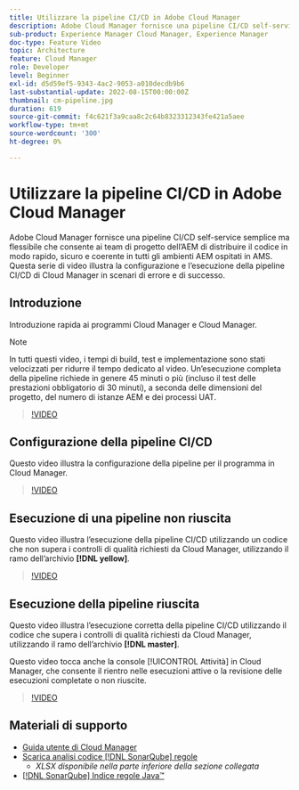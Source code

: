 ```yaml
---
title: Utilizzare la pipeline CI/CD in Adobe Cloud Manager
description: Adobe Cloud Manager fornisce una pipeline CI/CD self-service semplice ma flessibile che consente ai team di progetto dell’AEM di distribuire il codice in modo rapido, sicuro e coerente in tutti gli ambienti AEM ospitati in AMS. Questa serie di video illustra la configurazione e l’esecuzione della pipeline CI/CD di Cloud Manager in scenari di errore e di successo.
sub-product: Experience Manager Cloud Manager, Experience Manager
doc-type: Feature Video
topic: Architecture
feature: Cloud Manager
role: Developer
level: Beginner
exl-id: d5d59ef5-9343-4ac2-9053-a010decdb9b6
last-substantial-update: 2022-08-15T00:00:00Z
thumbnail: cm-pipeline.jpg
duration: 619
source-git-commit: f4c621f3a9caa8c2c64b8323312343fe421a5aee
workflow-type: tm+mt
source-wordcount: '300'
ht-degree: 0%

---
```


# Utilizzare la pipeline CI/CD in Adobe Cloud Manager

Adobe Cloud Manager fornisce una pipeline CI/CD self-service semplice ma flessibile che consente ai team di progetto dell’AEM di distribuire il codice in modo rapido, sicuro e coerente in tutti gli ambienti AEM ospitati in AMS. Questa serie di video illustra la configurazione e l’esecuzione della pipeline CI/CD di Cloud Manager in scenari di errore e di successo.

## Introduzione

Introduzione rapida ai programmi Cloud Manager e Cloud Manager.

>[!NOTE]
>
>In tutti questi video, i tempi di build, test e implementazione sono stati velocizzati per ridurre il tempo dedicato al video. Un’esecuzione completa della pipeline richiede in genere 45 minuti o più (incluso il test delle prestazioni obbligatorio di 30 minuti), a seconda delle dimensioni del progetto, del numero di istanze AEM e dei processi UAT.

>[!VIDEO](https://video.tv.adobe.com/v/23082?quality=12&learn=on)

## Configurazione della pipeline CI/CD

Questo video illustra la configurazione della pipeline per il programma in Cloud Manager.

>[!VIDEO](https://video.tv.adobe.com/v/23083?quality=12&learn=on)

## Esecuzione di una pipeline non riuscita

Questo video illustra l’esecuzione della pipeline CI/CD utilizzando un codice che non supera i controlli di qualità richiesti da Cloud Manager, utilizzando il ramo dell’archivio **[!DNL yellow]**.

>[!VIDEO](https://video.tv.adobe.com/v/23084?quality=12&learn=on)

## Esecuzione della pipeline riuscita

Questo video illustra l’esecuzione corretta della pipeline CI/CD utilizzando il codice che supera i controlli di qualità richiesti da Cloud Manager, utilizzando il ramo dell’archivio **[!DNL master]**.

Questo video tocca anche la console [!UICONTROL Attività] in Cloud Manager, che consente il rientro nelle esecuzioni attive o la revisione delle esecuzioni completate o non riuscite.

>[!VIDEO](https://video.tv.adobe.com/v/23085?quality=12&learn=on)

## Materiali di supporto

* [Guida utente di Cloud Manager](https://experienceleague.adobe.com/docs/experience-manager-cloud-manager/content/introduction.html?lang=it)
* [Scarica analisi codice [!DNL SonarQube] regole](https://experienceleague.adobe.com/docs/experience-manager-cloud-manager/content/using/code-quality-testing.html?lang=it)
   * *XLSX disponibile nella parte inferiore della sezione collegata*
* [[!DNL SonarQube] Indice regole Java™](https://rules.sonarsource.com/java/)
